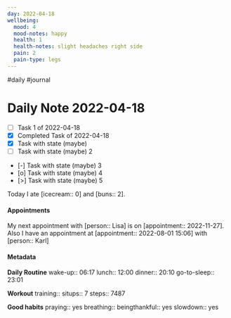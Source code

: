 ```yaml
---
day: 2022-04-18
wellbeing:
  mood: 4
  mood-notes: happy
  health: 1
  health-notes: slight headaches right side
  pain: 2
  pain-type: legs
---
```

#daily #journal

# Daily Note 2022-04-18

- [ ] Task 1 of 2022-04-18
- [x] Completed Task of 2022-04-18
- [x] Task with state (maybe)
- [ ] Task with state (maybe) 2
- [-] Task with state (maybe) 3
- [o] Task with state (maybe) 4
- [>] Task with state (maybe) 5

Today I ate [icecream:: 0] and [buns:: 2].

#### Appointments
My next appointment with [person:: Lisa] is on [appointment:: 2022-11-27].
Also I have an appointment at [appointment:: 2022-08-01 15:06] with [person:: Karl]

#### Metadata

**Daily Routine**
wake-up:: 06:17
lunch:: 12:00
dinner:: 20:10
go-to-sleep:: 23:01

**Workout**
training:: 
situps:: 7
steps:: 7487

**Good habits**
praying:: yes
breathing:: 
beingthankful:: yes
slowdown:: yes

